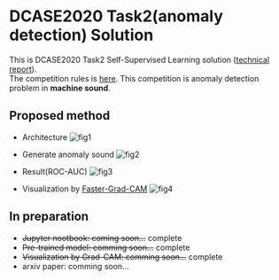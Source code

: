 # DCASE2020 Task2(anomaly detection) Solution
This is DCASE2020 Task2 Self-Supervised Learning solution ([technical report](https://drive.google.com/file/d/1m3wRq-xQrXK5CMDNPX2FjNA-yt1IxRiX/view?usp=sharing)).  
The competition rules is [here](http://dcase.community/challenge2020/task-unsupervised-detection-of-anomalous-sounds). This competition is anomaly detection problem in **machine sound**. 

## Proposed method
+ Architecture
![fig1](https://github.com/shinmura0/DCASE2020_Task2_Solution-Anomaly_detection-/blob/master/images/fig1.png "fig1")

+ Generate anomaly sound
![fig2](https://github.com/shinmura0/DCASE2020_Task2_Solution-Anomaly_detection-/blob/master/images/generate_anomaly_data.png "fig2")

+ Result(ROC-AUC)
![fig3](https://github.com/shinmura0/DCASE2020_Task2_Solution-Anomaly_detection-/blob/master/images/result.png "fig3")

+ Visualization by [Faster-Grad-CAM]()
![fig4](https://github.com/shinmura0/DCASE2020_Task2_Solution-Anomaly_detection-/blob/master/images/fig3.png "fig4")


## In preparation
+ ~~Jupyter nootbook: coming soon...~~ complete
+ ~~Pre-trained model: comming soon...~~ complete
+ ~~Visualization by Grad-CAM: comming soon...~~ complete
+ arxiv paper: comming soon...
